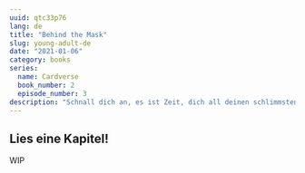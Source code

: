 ```yaml
---
uuid: qtc33p76
lang: de
title: "Behind the Mask"
slug: young-adult-de
date: "2021-01-06"
category: books
series: 
  name: Cardverse
  book_number: 2
  episode_number: 3
description: "Schnall dich an, es ist Zeit, dich all deinen schlimmsten Ängsten zu stellen!"
---
```


## Lies eine Kapitel!

WIP
